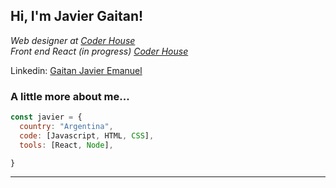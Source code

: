 

<h2> Hi, I'm Javier Gaitan!</h2>
<p><em>Web designer at <a href="https://www.coderhouse.com/">Coder House</a>
  </br>Front end React (in progress)  <a href="https://www.coderhouse.com/">Coder House</a> 
</em></p>


Linkedin: <a href="https://www.linkedin.com/in/javier-emanuel-gaitan/">Gaitan Javier Emanuel</a> 



###  A little more about me...  

```javascript
const javier = {
  country: "Argentina",
  code: [Javascript, HTML, CSS],
  tools: [React, Node],

}
```

 <em></em>

---
   
